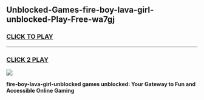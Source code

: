 
## Unblocked-Games-fire-boy-lava-girl-unblocked-Play-Free-wa7gj
<h3>
<a href="https://premium76.site?title=fire-boy-lava-girl-unblocked&ref=10A">CLICK TO PLAY</a></h3>
<hr>

<h3>
<a href="https://premium76.site?title=fire-boy-lava-girl-unblocked&ref=10A">CLICK 2 PLAY</a>
  
</h3>

<a href="https://premium76.site?title=fire-boy-lava-girl-unblocked&ref=10A"><img src="https://clearcache.store/games.png"></a>


**fire-boy-lava-girl-unblocked games unblocked: Your Gateway to Fun and Accessible Online Gaming**
